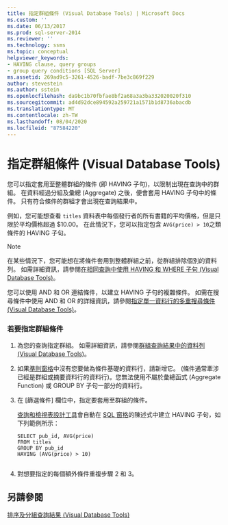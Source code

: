 ```yaml
---
title: 指定群組條件 (Visual Database Tools) | Microsoft Docs
ms.custom: ''
ms.date: 06/13/2017
ms.prod: sql-server-2014
ms.reviewer: ''
ms.technology: ssms
ms.topic: conceptual
helpviewer_keywords:
- HAVING clause, query groups
- group query conditions [SQL Server]
ms.assetid: 269ad9c5-3261-4526-badf-7be3c869f229
author: stevestein
ms.author: sstein
ms.openlocfilehash: da9bc1b70fbfae8bf2a68a3a3ba332020020f310
ms.sourcegitcommit: ad4d92dce894592a259721a1571b1d8736abacdb
ms.translationtype: MT
ms.contentlocale: zh-TW
ms.lasthandoff: 08/04/2020
ms.locfileid: "87584220"
---
```

# <a name="specify-conditions-for-groups-visual-database-tools"></a>指定群組條件 (Visual Database Tools)
  您可以指定套用至整體群組的條件 (即 HAVING 子句)，以限制出現在查詢中的群組。 在資料經過分組及彙總 (Aggregate) 之後，便會套用 HAVING 子句中的條件。 只有符合條件的群組才會出現在查詢結果中。  
  
 例如，您可能想查看 `titles` 資料表中每個發行者的所有書籍的平均價格，但是只限於平均價格超過 $10.00。 在此情況下，您可以指定包含 `AVG(price) > 10`之類條件的 HAVING 子句。  
  
> [!NOTE]  
>  在某些情況下，您可能想在將條件套用到整體群組之前，從群組排除個別的資料列。 如需詳細資訊，請參閱[在相同查詢中使用 HAVING 和 WHERE 子句 &#40;Visual Database Tools&#41;](visual-database-tools.md)。  
  
 您可以使用 AND 和 OR 連結條件，以建立 HAVING 子句的複雜條件。 如需在搜尋條件中使用 AND 和 OR 的詳細資訊，請參閱[指定單一資料行的多重搜尋條件 &#40;Visual Database Tools&#41;](specify-multiple-search-conditions-for-one-column-visual-database-tools.md)。  
  
### <a name="to-specify-a-condition-for-a-group"></a>若要指定群組條件  
  
1.  為您的查詢指定群組。 如需詳細資訊，請參閱[群組查詢結果中的資料列 &#40;Visual Database Tools&#41;](group-rows-in-query-results-visual-database-tools.md)。  
  
2.  如果[準則窗格](criteria-pane-visual-database-tools.md)中沒有您要做為條件基礎的資料行，請新增它。 (條件通常牽涉已經是群組或摘要資料行的資料行)。您無法使用不屬於彙總函式 (Aggregate Function) 或 GROUP BY 子句一部分的資料行。  
  
3.  在 [篩選條件]  欄位中，指定要套用至群組的條件。  
  
     [查詢和檢視表設計工具](query-and-view-designer-tools-visual-database-tools.md)會自動在 [SQL 窗格](sql-pane-visual-database-tools.md)的陳述式中建立 HAVING 子句，如下列範例所示：  
  
    ```  
    SELECT pub_id, AVG(price)  
    FROM titles  
    GROUP BY pub_id  
    HAVING (AVG(price) > 10)  
  
    ```  
  
4.  對想要指定的每個額外條件重複步驟 2 和 3。  
  
## <a name="see-also"></a>另請參閱  
 [排序及分組查詢結果 &#40;Visual Database Tools&#41;](sort-and-group-query-results-visual-database-tools.md)  
  
  
